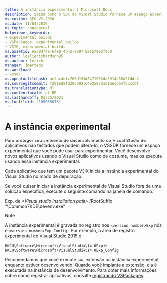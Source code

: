 ```yaml
---
title: A instância experimental | Microsoft Docs
description: Saiba como o SDK do Visual Studio fornece um espaço experimental para executar aplicativos não testados no modo de depuração.
ms.custom: SEO-VS-2020
ms.date: 11/04/2016
ms.topic: conceptual
helpviewer_keywords:
- experimental builds
- VSPackages, experimental builds
- VSIP, experimental builds
ms.assetid: ead0df4e-6f88-4b42-9297-581b7902f050
author: leslierichardson95
ms.author: lerich
manager: jmartens
ms.workload:
- vssdk
ms.openlocfilehash: aefac4efc706d195d8471952da3914d35d27ddc2
ms.sourcegitcommit: f2916d8fd296b92cc402597d1d1eecda4f6cccbf
ms.translationtype: MT
ms.contentlocale: pt-BR
ms.lasthandoff: 03/25/2021
ms.locfileid: "105055876"
---
```

# <a name="the-experimental-instance"></a>A instância experimental
Para proteger seu ambiente de desenvolvimento do Visual Studio de aplicativos não testados que podem alterá-lo, o VSSDK fornece um espaço experimental que você pode usar para experimentar. Você desenvolve novos aplicativos usando o Visual Studio como de costume, mas os executa usando essa instância experimental.

 Cada aplicativo que tem um pacote VSIX inicia a instância experimental do Visual Studio no modo de depuração.

 Se você quiser iniciar a instância experimental do Visual Studio fora de uma solução específica, execute o seguinte comando na janela de comando:

 Exp. de *\<Visual studio installation path>* /RootSuffix "\Common7\IDE\devenv.exe"

> [!NOTE]
> A instância experimental é gravada no registro nos `<version number>Exp` nós e `<version number>Exp_Config` . Por exemplo, a área de registro experimental do Visual Studio 2015 é
>
> `HKCU\Software\Microsoft\VisualStudio\14.0Exp` e `HKCU\Software\Microsoft\VisualStudio\14.0Exp_Config`

 Recomendamos que você execute sua extensão na instância experimental enquanto estiver desenvolvendo. Quando você implanta a extensão, ela é executada na instância de desenvolvimento. Para obter mais informações sobre como registrar aplicativos, consulte [registrando VSPackages](../extensibility/internals/registering-vspackages.md).
